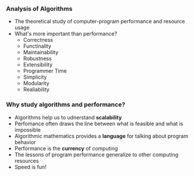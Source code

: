 ### Analysis of Algorithms

- The theoretical study of computer-program performance and resource usage
- What's more important than performance?
  - Correctness
  - Functinality
  - Maintainability
  - Robustness
  - Extensibility
  - Programmer Time
  - Simplicity
  - Modularity
  - Realiability

### Why study algorithms and performance?

- Algorithms help us to udnerstand **scalability**
- Perfomance often draws the line between what is feasible and what is impossible
- Algorithmic mathematics provides a **language** for talking about program behavior
- Performance is the **currency** of computing
- The lessons of program performance generalize to other computing resources
- Speed is fun!